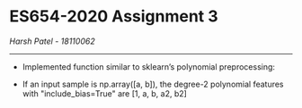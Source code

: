 # ES654-2020 Assignment 3

*Harsh Patel* - *18110062*

------

- Implemented function similar to sklearn’s polynomial preprocessing:
+ If an input sample is np.array([a, b]), the degree-2 polynomial features with "include_bias=True" are [1, a, b, a2, b2]

